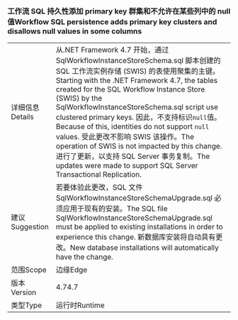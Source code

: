 ### <a name="workflow-sql-persistence-adds-primary-key-clusters-and-disallows-null-values-in-some-columns"></a><span data-ttu-id="35368-101">工作流 SQL 持久性添加 primary key 群集和不允许在某些列中的 null 值</span><span class="sxs-lookup"><span data-stu-id="35368-101">Workflow SQL persistence adds primary key clusters and disallows null values in some columns</span></span>

|   |   |
|---|---|
|<span data-ttu-id="35368-102">详细信息</span><span class="sxs-lookup"><span data-stu-id="35368-102">Details</span></span>|<span data-ttu-id="35368-103">从.NET Framework 4.7 开始，通过 SqlWorkflowInstanceStoreSchema.sql 脚本创建的 SQL 工作流实例存储 (SWIS) 的表使用聚集的主键。</span><span class="sxs-lookup"><span data-stu-id="35368-103">Starting with the .NET Framework 4.7, the tables created for the SQL Workflow Instance Store (SWIS) by the SqlWorkflowInstanceStoreSchema.sql script use clustered primary keys.</span></span> <span data-ttu-id="35368-104">因此，不支持标识<code>null</code>值。</span><span class="sxs-lookup"><span data-stu-id="35368-104">Because of this, identities do not support <code>null</code> values.</span></span> <span data-ttu-id="35368-105">受此更改不影响 SWIS 该操作。</span><span class="sxs-lookup"><span data-stu-id="35368-105">The operation of SWIS is not impacted by this change.</span></span> <span data-ttu-id="35368-106">进行了更新，以支持 SQL Server 事务复制。</span><span class="sxs-lookup"><span data-stu-id="35368-106">The updates were made to support SQL Server Transactional Replication.</span></span>|
|<span data-ttu-id="35368-107">建议</span><span class="sxs-lookup"><span data-stu-id="35368-107">Suggestion</span></span>|<span data-ttu-id="35368-108">若要体验此更改，SQL 文件 SqlWorkflowInstanceStoreSchemaUpgrade.sql 必须应用于现有的安装。</span><span class="sxs-lookup"><span data-stu-id="35368-108">The SQL file SqlWorkflowInstanceStoreSchemaUpgrade.sql must be applied to existing installations in order to experience this change.</span></span> <span data-ttu-id="35368-109">新数据库安装将自动具有更改。</span><span class="sxs-lookup"><span data-stu-id="35368-109">New database installations will automatically have the change.</span></span>|
|<span data-ttu-id="35368-110">范围</span><span class="sxs-lookup"><span data-stu-id="35368-110">Scope</span></span>|<span data-ttu-id="35368-111">边缘</span><span class="sxs-lookup"><span data-stu-id="35368-111">Edge</span></span>|
|<span data-ttu-id="35368-112">版本</span><span class="sxs-lookup"><span data-stu-id="35368-112">Version</span></span>|<span data-ttu-id="35368-113">4.7</span><span class="sxs-lookup"><span data-stu-id="35368-113">4.7</span></span>|
|<span data-ttu-id="35368-114">类型</span><span class="sxs-lookup"><span data-stu-id="35368-114">Type</span></span>|<span data-ttu-id="35368-115">运行时</span><span class="sxs-lookup"><span data-stu-id="35368-115">Runtime</span></span>|

